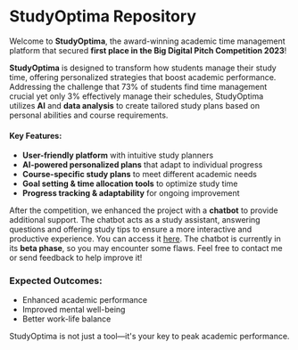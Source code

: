 # StudyOptima Repository

Welcome to **StudyOptima**, the award-winning academic time management platform that secured **first place in the Big Digital Pitch Competition 2023**!

**StudyOptima** is designed to transform how students manage their study time, offering personalized strategies that boost academic performance. Addressing the challenge that 73% of students find time management crucial yet only 3% effectively manage their schedules, StudyOptima utilizes **AI** and **data analysis** to create tailored study plans based on personal abilities and course requirements.

#### Key Features:
- **User-friendly platform** with intuitive study planners
- **AI-powered personalized plans** that adapt to individual progress
- **Course-specific study plans** to meet different academic needs
- **Goal setting & time allocation tools** to optimize study time
- **Progress tracking & adaptability** for ongoing improvement

After the competition, we enhanced the project with a **chatbot** to provide additional support. The chatbot acts as a study assistant, answering questions and offering study tips to ensure a more interactive and productive experience. You can access it [here](https://studyoptima.zapier.app/). The chatbot is currently in its **beta phase**, so you may encounter some flaws. Feel free to contact me or send feedback to help improve it!

### Expected Outcomes:
- Enhanced academic performance
- Improved mental well-being
- Better work-life balance

StudyOptima is not just a tool—it's your key to peak academic performance.

